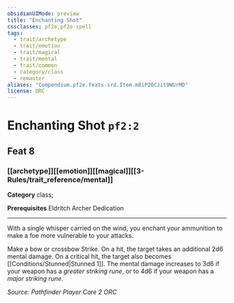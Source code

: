 ```yaml
---
obsidianUIMode: preview
title: "Enchanting Shot"
cssclasses: pf2e,pf2e-spell
tags:
  - trait/archetype
  - trait/emotion
  - trait/magical
  - trait/mental
  - trait/common
  - category/class
  - remaster
aliases: "Compendium.pf2e.feats-srd.Item.m8iP2OCzit9WUrMD"
license: ORC
---
```

# Enchanting Shot `pf2:2`
## Feat 8
### [[archetype]][[emotion]][[magical]][[3-Rules/trait_reference/mental]]

**Category** class; 



**Prerequisites** Eldritch Archer Dedication
* * *
With a single whisper carried on the wind, you enchant your ammunition to make a foe more vulnerable to your attacks.

Make a bow or crossbow Strike. On a hit, the target takes an additional 2d6 mental damage. On a critical hit, the target also becomes [[Conditions/Stunned|Stunned 1]]. The mental damage increases to 3d6 if your weapon has a _greater striking rune_, or to 4d6 if your weapon has a _major striking rune_.

*Source: Pathfinder Player Core 2*
*ORC*